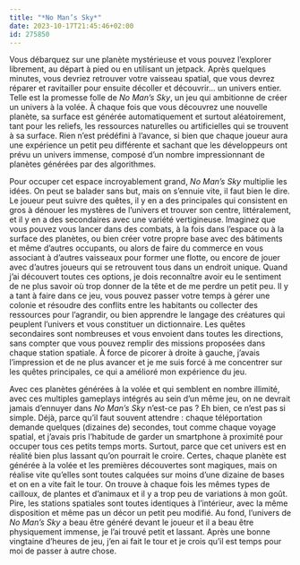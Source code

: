 ```yaml
---
title: "*No Man’s Sky*"
date: 2023-10-17T21:45:46+02:00
id: 275850
---
```


Vous débarquez sur une planète mystérieuse et vous pouvez l’explorer librement, au départ à pied ou en utilisant un jetpack. Après quelques minutes, vous devriez retrouver votre vaisseau spatial, que vous devrez réparer et ravitailler pour ensuite décoller et découvrir… un univers entier. Telle est la promesse folle de *No Man’s Sky*, un jeu qui ambitionne de créer un univers à la volée. À chaque fois que vous découvrez une nouvelle planète, sa surface est générée automatiquement et surtout aléatoirement, tant pour les reliefs, les ressources naturelles ou artificielles qui se trouvent à sa surface. Rien n’est prédéfini à l’avance, si bien que chaque joueur aura une expérience un petit peu différente et sachant que les développeurs ont prévu un univers immense, composé d’un nombre impressionnant de planètes générées par des algorithmes. 

Pour occuper cet espace incroyablement grand, *No Man’s Sky* multiplie les idées. On peut se balader sans but, mais on s’ennuie vite, il faut bien le dire. Le joueur peut suivre des quêtes, il y en a des principales qui consistent en gros à dénouer les mystères de l’univers et trouver son centre, littéralement, et il y en a des secondaires avec une variété vertigineuse. Imaginez que vous pouvez vous lancer dans des combats, à la fois dans l’espace ou à la surface des planètes, ou bien créer votre propre base avec des bâtiments et même d’autres occupants, ou alors de faire du commerce en vous associant à d’autres vaisseaux pour former une flotte, ou encore de jouer avec d’autres joueurs qui se retrouvent tous dans un endroit unique. Quand j’ai découvert toutes ces options, je dois reconnaître avoir eu le sentiment de ne plus savoir où trop donner de la tête et de me perdre un petit peu. Il y a tant à faire dans ce jeu, vous pouvez passer votre temps à gérer une colonie et résoudre des conflits entre les habitants ou collecter des ressources pour l’agrandir, ou bien apprendre le langage des créatures qui peuplent l’univers et vous constituer un dictionnaire. Les quêtes secondaires sont nombreuses et vous envoient dans toutes les directions, sans compter que vous pouvez remplir des missions proposées dans chaque station spatiale. À force de picorer à droite à gauche, j’avais l’impression et de ne plus avancer et je me suis forcé à me concentrer sur les quêtes principales, ce qui a amélioré mon expérience du jeu.

Avec ces planètes générées à la volée et qui semblent en nombre illimité, avec ces multiples gameplays intégrés au sein d’un même jeu, on ne devrait jamais d’ennuyer dans *No Man’s Sky* n’est-ce pas ? Eh bien, ce n’est pas si simple. Déjà, parce qu’il faut souvent attendre : chaque téléportation demande quelques (dizaines de) secondes, tout comme chaque voyage spatial, et j’avais pris l’habitude de garder un smartphone à proximité pour occuper tous ces petits temps morts. Surtout, parce que cet univers est en réalité bien plus lassant qu’on pourrait le croire. Certes, chaque planète est générée à la volée et les premières découvertes sont magiques, mais on réalise vite qu’elles sont toutes calquées sur moins d’une dizaine de bases et on en a vite fait le tour. On trouve à chaque fois les mêmes types de cailloux, de plantes et d’animaux et il y a trop peu de variations à mon goût. Pire, les stations spatiales sont toutes identiques à l’intérieur, avec la même disposition et même pas un décor un petit peu modifié. Au fond, l’univers de *No Man’s Sky* a beau être généré devant le joueur et il a beau être physiquement immense, je l’ai trouvé petit et lassant. Après une bonne vingtaine d’heures de jeu, j’en ai fait le tour et je crois qu’il est temps pour moi de passer à autre chose. 
